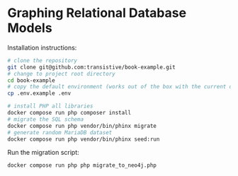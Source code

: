 # Graphing Relational Database Models


Installation instructions:

```sh
# clone the repository
git clone git@github.com:transistive/book-example.git
# change to project root directory
cd book-example
# copy the default environment (works out of the box with the current docker compose file)
cp .env.example .env

# install PHP all libraries
docker compose run php composer install
# migrate the SQL schema
docker compose run php vendor/bin/phinx migrate 
# generate random MariaDB dataset
docker compose run php vendor/bin/phinx seed:run
```

Run the migration script:

```sh
docker compose run php php migrate_to_neo4j.php 
```